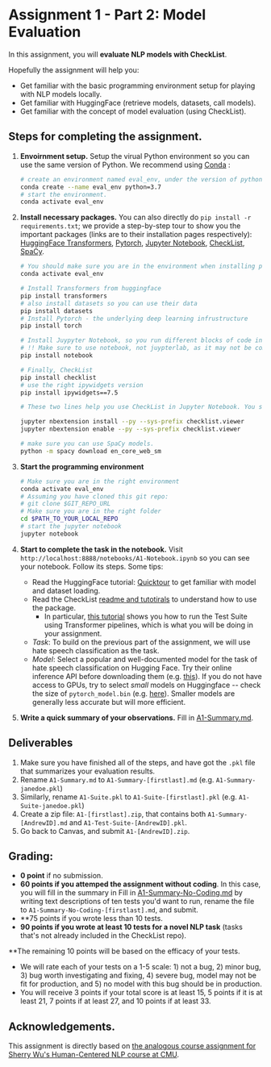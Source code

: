 # Assignment 1 - Part 2: Model Evaluation

In this assignment, you will **evaluate NLP models with CheckList**.

Hopefully the assignment will help you:

- Get familiar with the basic programming environment setup for playing with NLP models locally.
- Get familiar with HuggingFace (retrieve models, datasets, call models).
- Get familiar with the concept of model evaluation (using CheckList).

## Steps for completing the assignment.

1. **Envoirnment setup.** Setup the virual Python environment so you can use the same version of Python. We recommend using [Conda](https://conda.io/projects/conda/en/latest/user-guide/getting-started.html#before-you-start) :

   ```sh
   # create an environment named eval_env, under the version of python 3.7
   conda create --name eval_env python=3.7
   # start the environment.
   conda activate eval_env
   ```

2. **Install necessary packages.** You can also directly do `pip install -r requirements.txt`; we provide a step-by-step tour to show you the important packages (links are to their installation pages respectively): [HuggingFace Transformers](https://github.com/huggingface/transformers/blob/main/README.md#installation), [Pytorch](https://pytorch.org/get-started/locally/#start-locally), [Jupyter Notebook](https://jupyter.org/install), [CheckList](https://github.com/marcotcr/checklist), [SpaCy](https://spacy.io/).

   ```sh
   # You should make sure you are in the environment when installing packages.
   conda activate eval_env

   # Install Transformers from huggingface
   pip install transformers
   # also install datasets so you can use their data
   pip install datasets
   # Install Pytorch - the underlying deep learning infrustructure
   pip install torch

   # Install Juypyter Notebook, so you run different blocks of code interactively.
   # !! Make sure to use notebook, not juypterlab, as it may not be compatible with CheckList.
   pip install notebook

   # Finally, CheckList
   pip install checklist
   # use the right ipywidgets version
   pip install ipywidgets==7.5

   # These two lines help you use CheckList in Jupyter Notebook. You should still run them if you did `pip install -r requirements.txt`.

   jupyter nbextension install --py --sys-prefix checklist.viewer
   jupyter nbextension enable --py --sys-prefix checklist.viewer

   # make sure you can use SpaCy models.
   python -m spacy download en_core_web_sm
   ```

3. **Start the programming environment**

   ```sh
   # Make sure you are in the right environment
   conda activate eval_env
   # Assuming you have cloned this git repo:
   # git clone $GIT_REPO_URL
   # Make sure you are in the right folder
   cd $PATH_TO_YOUR_LOCAL_REPO
   # start the jupyter notebook
   jupyter notebook
   ```

4. **Start to complete the task in the notebook.** Visit `http://localhost:8888/notebooks/A1-Notebook.ipynb` so you can see your notebook. Follow its steps. Some tips:

   - Read the HuggingFace tutorial: [Quicktour](https://github.com/huggingface/notebooks/blob/main/transformers_doc/en/quicktour.ipynb) to get familiar with model and dataset loading.
   - Read the CheckList [readme and tutotirals](https://github.com/marcotcr/checklist) to understand how to use the package.
      - In particular, [this tutorial](https://github.com/marcotcr/checklist/blob/master/notebooks/tutorials/4.%20The%20CheckList%20process.ipynb) shows you how to run the Test Suite using Transformer pipelines, which is what you will be doing in your assignment.
   - _Task_: To build on the previous part of the assignment, we will use hate speech classification as the task.
   - _Model_: Select a popular and well-documented model for the task of hate speech classification on Hugging Face. Try their online inference API before downloading them (e.g. [this](https://huggingface.co/bert-base-cased)). If you do not have access to GPUs, try to select _small_ models on Huggingface -- check the size of `pytorch_model.bin` (e.g. [here](https://huggingface.co/distilbert-base-uncased-finetuned-sst-2-english/tree/main)). Smaller models are generally less accurate but will more efficient.

5. **Write a quick summary of your observations.** Fill in [A1-Summary.md](./A1-Summary.md).

## Deliverables

1. Make sure you have finished all of the steps, and have got the `.pkl` file that summarizes your evaluation results.
2. Rename `A1-Summary.md` to `A1-Summary-[firstlast].md` (e.g. `A1-Summary-janedoe.pkl`)
3. Similarly, rename `A1-Suite.pkl` to `A1-Suite-[firstlast].pkl` (e.g. `A1-Suite-janedoe.pkl`)
4. Create a zip file: `A1-[firstlast].zip`, that contains both `A1-Summary-[AndrewID].md` and `A1-Test-Suite-[AndrewID].pkl`.
5. Go back to Canvas, and submit `A1-[AndrewID].zip`.

## Grading:

- **0 point** if no submission.
- **60 points if you attemped the assignment without coding**. In this case, you will fill in the summary in Fill in [A1-Summary-No-Coding.md](./A1-Summary-No-Coding.md) by writing text descriptions of ten tests you'd want to run, rename the file to `A1-Summary-No-Coding-[firstlast].md`, and submit.
- **75 points if you wrote less than 10 tests.
- **90 points if you wrote at least 10 tests for a novel NLP task** (tasks that's not already included in the CheckList repo).

**The remaining 10 points will be based on the efficacy of your tests.

- We will rate each of your tests on a 1-5 scale: 1) not a bug, 2) minor bug, 3) bug worth investigating and fixing, 4) severe bug, model may not be fit for production, and 5) no model with this bug should be in production.
- You will receive 3 points if your total score is at least 15, 5 points if it is at least 21, 7 points if at least 27, and 10 points if at least 33.

## Acknowledgements.

This assignment is directly based on [the analogous course assignment for Sherry Wu's Human-Centered NLP course at CMU](https://www.cs.cmu.edu/~sherryw/courses/2023s-hcnlp.html). 
